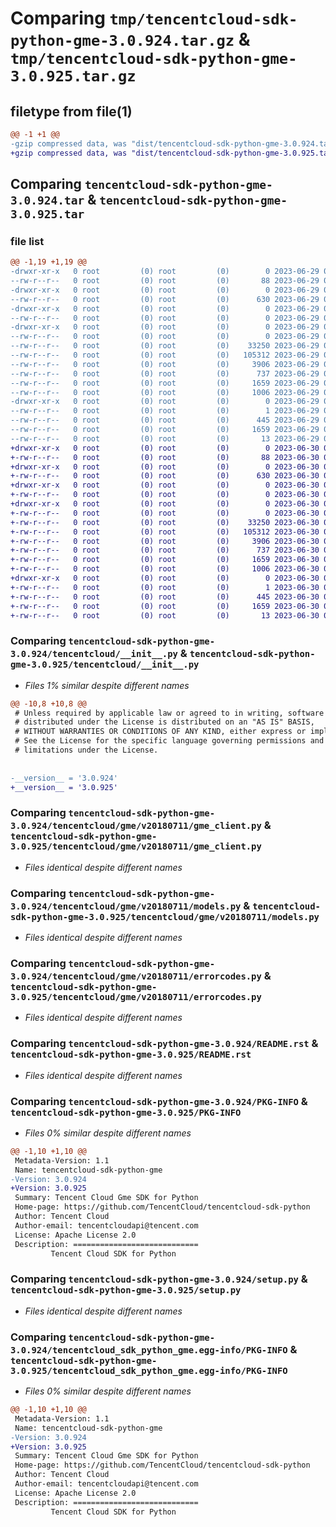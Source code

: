 # Comparing `tmp/tencentcloud-sdk-python-gme-3.0.924.tar.gz` & `tmp/tencentcloud-sdk-python-gme-3.0.925.tar.gz`

## filetype from file(1)

```diff
@@ -1 +1 @@
-gzip compressed data, was "dist/tencentcloud-sdk-python-gme-3.0.924.tar", last modified: Thu Jun 29 00:31:47 2023, max compression
+gzip compressed data, was "dist/tencentcloud-sdk-python-gme-3.0.925.tar", last modified: Fri Jun 30 02:14:32 2023, max compression
```

## Comparing `tencentcloud-sdk-python-gme-3.0.924.tar` & `tencentcloud-sdk-python-gme-3.0.925.tar`

### file list

```diff
@@ -1,19 +1,19 @@
-drwxr-xr-x   0 root         (0) root         (0)        0 2023-06-29 00:31:47.000000 tencentcloud-sdk-python-gme-3.0.924/
--rw-r--r--   0 root         (0) root         (0)       88 2023-06-29 00:31:47.000000 tencentcloud-sdk-python-gme-3.0.924/setup.cfg
-drwxr-xr-x   0 root         (0) root         (0)        0 2023-06-29 00:31:47.000000 tencentcloud-sdk-python-gme-3.0.924/tencentcloud/
--rw-r--r--   0 root         (0) root         (0)      630 2023-06-29 00:31:47.000000 tencentcloud-sdk-python-gme-3.0.924/tencentcloud/__init__.py
-drwxr-xr-x   0 root         (0) root         (0)        0 2023-06-29 00:31:47.000000 tencentcloud-sdk-python-gme-3.0.924/tencentcloud/gme/
--rw-r--r--   0 root         (0) root         (0)        0 2023-06-29 00:31:47.000000 tencentcloud-sdk-python-gme-3.0.924/tencentcloud/gme/__init__.py
-drwxr-xr-x   0 root         (0) root         (0)        0 2023-06-29 00:31:47.000000 tencentcloud-sdk-python-gme-3.0.924/tencentcloud/gme/v20180711/
--rw-r--r--   0 root         (0) root         (0)        0 2023-06-29 00:31:47.000000 tencentcloud-sdk-python-gme-3.0.924/tencentcloud/gme/v20180711/__init__.py
--rw-r--r--   0 root         (0) root         (0)    33250 2023-06-29 00:31:47.000000 tencentcloud-sdk-python-gme-3.0.924/tencentcloud/gme/v20180711/gme_client.py
--rw-r--r--   0 root         (0) root         (0)   105312 2023-06-29 00:31:47.000000 tencentcloud-sdk-python-gme-3.0.924/tencentcloud/gme/v20180711/models.py
--rw-r--r--   0 root         (0) root         (0)     3906 2023-06-29 00:31:47.000000 tencentcloud-sdk-python-gme-3.0.924/tencentcloud/gme/v20180711/errorcodes.py
--rw-r--r--   0 root         (0) root         (0)      737 2023-06-29 00:31:47.000000 tencentcloud-sdk-python-gme-3.0.924/README.rst
--rw-r--r--   0 root         (0) root         (0)     1659 2023-06-29 00:31:47.000000 tencentcloud-sdk-python-gme-3.0.924/PKG-INFO
--rw-r--r--   0 root         (0) root         (0)     1006 2023-06-29 00:31:47.000000 tencentcloud-sdk-python-gme-3.0.924/setup.py
-drwxr-xr-x   0 root         (0) root         (0)        0 2023-06-29 00:31:47.000000 tencentcloud-sdk-python-gme-3.0.924/tencentcloud_sdk_python_gme.egg-info/
--rw-r--r--   0 root         (0) root         (0)        1 2023-06-29 00:31:47.000000 tencentcloud-sdk-python-gme-3.0.924/tencentcloud_sdk_python_gme.egg-info/dependency_links.txt
--rw-r--r--   0 root         (0) root         (0)      445 2023-06-29 00:31:47.000000 tencentcloud-sdk-python-gme-3.0.924/tencentcloud_sdk_python_gme.egg-info/SOURCES.txt
--rw-r--r--   0 root         (0) root         (0)     1659 2023-06-29 00:31:47.000000 tencentcloud-sdk-python-gme-3.0.924/tencentcloud_sdk_python_gme.egg-info/PKG-INFO
--rw-r--r--   0 root         (0) root         (0)       13 2023-06-29 00:31:47.000000 tencentcloud-sdk-python-gme-3.0.924/tencentcloud_sdk_python_gme.egg-info/top_level.txt
+drwxr-xr-x   0 root         (0) root         (0)        0 2023-06-30 02:14:32.000000 tencentcloud-sdk-python-gme-3.0.925/
+-rw-r--r--   0 root         (0) root         (0)       88 2023-06-30 02:14:32.000000 tencentcloud-sdk-python-gme-3.0.925/setup.cfg
+drwxr-xr-x   0 root         (0) root         (0)        0 2023-06-30 02:14:32.000000 tencentcloud-sdk-python-gme-3.0.925/tencentcloud/
+-rw-r--r--   0 root         (0) root         (0)      630 2023-06-30 02:14:31.000000 tencentcloud-sdk-python-gme-3.0.925/tencentcloud/__init__.py
+drwxr-xr-x   0 root         (0) root         (0)        0 2023-06-30 02:14:32.000000 tencentcloud-sdk-python-gme-3.0.925/tencentcloud/gme/
+-rw-r--r--   0 root         (0) root         (0)        0 2023-06-30 02:14:31.000000 tencentcloud-sdk-python-gme-3.0.925/tencentcloud/gme/__init__.py
+drwxr-xr-x   0 root         (0) root         (0)        0 2023-06-30 02:14:32.000000 tencentcloud-sdk-python-gme-3.0.925/tencentcloud/gme/v20180711/
+-rw-r--r--   0 root         (0) root         (0)        0 2023-06-30 02:14:31.000000 tencentcloud-sdk-python-gme-3.0.925/tencentcloud/gme/v20180711/__init__.py
+-rw-r--r--   0 root         (0) root         (0)    33250 2023-06-30 02:14:31.000000 tencentcloud-sdk-python-gme-3.0.925/tencentcloud/gme/v20180711/gme_client.py
+-rw-r--r--   0 root         (0) root         (0)   105312 2023-06-30 02:14:31.000000 tencentcloud-sdk-python-gme-3.0.925/tencentcloud/gme/v20180711/models.py
+-rw-r--r--   0 root         (0) root         (0)     3906 2023-06-30 02:14:31.000000 tencentcloud-sdk-python-gme-3.0.925/tencentcloud/gme/v20180711/errorcodes.py
+-rw-r--r--   0 root         (0) root         (0)      737 2023-06-30 02:14:31.000000 tencentcloud-sdk-python-gme-3.0.925/README.rst
+-rw-r--r--   0 root         (0) root         (0)     1659 2023-06-30 02:14:32.000000 tencentcloud-sdk-python-gme-3.0.925/PKG-INFO
+-rw-r--r--   0 root         (0) root         (0)     1006 2023-06-30 02:14:31.000000 tencentcloud-sdk-python-gme-3.0.925/setup.py
+drwxr-xr-x   0 root         (0) root         (0)        0 2023-06-30 02:14:32.000000 tencentcloud-sdk-python-gme-3.0.925/tencentcloud_sdk_python_gme.egg-info/
+-rw-r--r--   0 root         (0) root         (0)        1 2023-06-30 02:14:32.000000 tencentcloud-sdk-python-gme-3.0.925/tencentcloud_sdk_python_gme.egg-info/dependency_links.txt
+-rw-r--r--   0 root         (0) root         (0)      445 2023-06-30 02:14:32.000000 tencentcloud-sdk-python-gme-3.0.925/tencentcloud_sdk_python_gme.egg-info/SOURCES.txt
+-rw-r--r--   0 root         (0) root         (0)     1659 2023-06-30 02:14:32.000000 tencentcloud-sdk-python-gme-3.0.925/tencentcloud_sdk_python_gme.egg-info/PKG-INFO
+-rw-r--r--   0 root         (0) root         (0)       13 2023-06-30 02:14:32.000000 tencentcloud-sdk-python-gme-3.0.925/tencentcloud_sdk_python_gme.egg-info/top_level.txt
```

### Comparing `tencentcloud-sdk-python-gme-3.0.924/tencentcloud/__init__.py` & `tencentcloud-sdk-python-gme-3.0.925/tencentcloud/__init__.py`

 * *Files 1% similar despite different names*

```diff
@@ -10,8 +10,8 @@
 # Unless required by applicable law or agreed to in writing, software
 # distributed under the License is distributed on an "AS IS" BASIS,
 # WITHOUT WARRANTIES OR CONDITIONS OF ANY KIND, either express or implied.
 # See the License for the specific language governing permissions and
 # limitations under the License.
 
 
-__version__ = '3.0.924'
+__version__ = '3.0.925'
```

### Comparing `tencentcloud-sdk-python-gme-3.0.924/tencentcloud/gme/v20180711/gme_client.py` & `tencentcloud-sdk-python-gme-3.0.925/tencentcloud/gme/v20180711/gme_client.py`

 * *Files identical despite different names*

### Comparing `tencentcloud-sdk-python-gme-3.0.924/tencentcloud/gme/v20180711/models.py` & `tencentcloud-sdk-python-gme-3.0.925/tencentcloud/gme/v20180711/models.py`

 * *Files identical despite different names*

### Comparing `tencentcloud-sdk-python-gme-3.0.924/tencentcloud/gme/v20180711/errorcodes.py` & `tencentcloud-sdk-python-gme-3.0.925/tencentcloud/gme/v20180711/errorcodes.py`

 * *Files identical despite different names*

### Comparing `tencentcloud-sdk-python-gme-3.0.924/README.rst` & `tencentcloud-sdk-python-gme-3.0.925/README.rst`

 * *Files identical despite different names*

### Comparing `tencentcloud-sdk-python-gme-3.0.924/PKG-INFO` & `tencentcloud-sdk-python-gme-3.0.925/PKG-INFO`

 * *Files 0% similar despite different names*

```diff
@@ -1,10 +1,10 @@
 Metadata-Version: 1.1
 Name: tencentcloud-sdk-python-gme
-Version: 3.0.924
+Version: 3.0.925
 Summary: Tencent Cloud Gme SDK for Python
 Home-page: https://github.com/TencentCloud/tencentcloud-sdk-python
 Author: Tencent Cloud
 Author-email: tencentcloudapi@tencent.com
 License: Apache License 2.0
 Description: ============================
         Tencent Cloud SDK for Python
```

### Comparing `tencentcloud-sdk-python-gme-3.0.924/setup.py` & `tencentcloud-sdk-python-gme-3.0.925/setup.py`

 * *Files identical despite different names*

### Comparing `tencentcloud-sdk-python-gme-3.0.924/tencentcloud_sdk_python_gme.egg-info/PKG-INFO` & `tencentcloud-sdk-python-gme-3.0.925/tencentcloud_sdk_python_gme.egg-info/PKG-INFO`

 * *Files 0% similar despite different names*

```diff
@@ -1,10 +1,10 @@
 Metadata-Version: 1.1
 Name: tencentcloud-sdk-python-gme
-Version: 3.0.924
+Version: 3.0.925
 Summary: Tencent Cloud Gme SDK for Python
 Home-page: https://github.com/TencentCloud/tencentcloud-sdk-python
 Author: Tencent Cloud
 Author-email: tencentcloudapi@tencent.com
 License: Apache License 2.0
 Description: ============================
         Tencent Cloud SDK for Python
```

